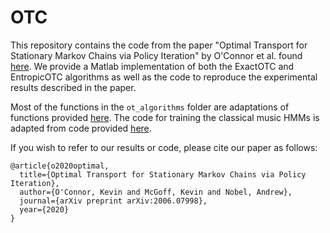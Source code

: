 # OTC

This repository contains the code from the paper "Optimal Transport for Stationary Markov Chains via Policy Iteration" by O'Connor et al. found [here](https://arxiv.org/abs/2006.07998). We provide a Matlab implementation of both the ExactOTC and EntropicOTC algorithms as well as the code to reproduce the experimental results described in the paper.

Most of the functions in the `ot_algorithms` folder are adaptations of functions provided [here](https://github.com/JasonAltschuler/OptimalTransportNIPS17). The code for training the classical music HMMs is adapted from code provided [here](https://github.com/aky4wn/Classical-Music-Composition-Using-State-Space-Models).

If you wish to refer to our results or code, please cite our paper as follows:
```
@article{o2020optimal,
  title={Optimal Transport for Stationary Markov Chains via Policy Iteration},
  author={O'Connor, Kevin and McGoff, Kevin and Nobel, Andrew},
  journal={arXiv preprint arXiv:2006.07998},
  year={2020}
}
```
